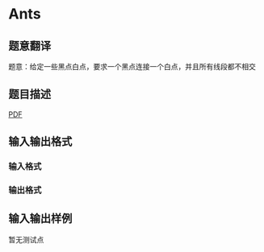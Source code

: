 # Ants

## 题意翻译

题意：给定一些黑点白点，要求一个黑点连接一个白点，并且所有线段都不相交

## 题目描述

[problemUrl]: https://uva.onlinejudge.org/index.php?option=com_onlinejudge&Itemid=8&category=447&page=show_problem&problem=4157

[PDF](https://uva.onlinejudge.org/external/14/p1411.pdf)

## 输入输出格式

### 输入格式

### 输出格式

## 输入输出样例

暂无测试点

